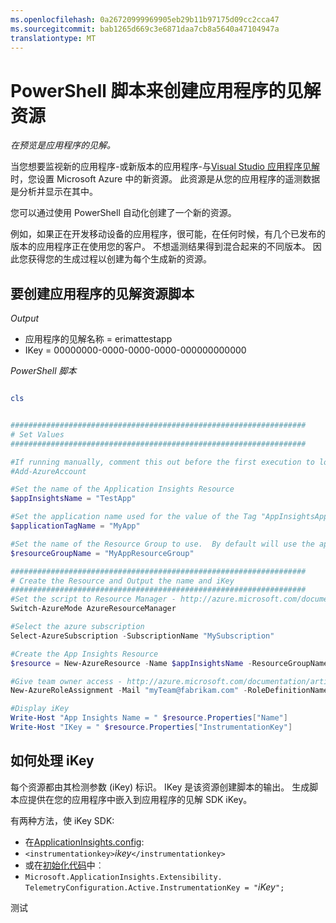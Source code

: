 ```yaml
---
ms.openlocfilehash: 0a26720999969905eb29b11b97175d09cc2cca47
ms.sourcegitcommit: bab1265d669c3e6871daa7cb8a5640a47104947a
translationtype: MT
---
```

<properties 
    pageTitle="PowerShell 脚本来创建应用程序的见解资源" 
    description="自动创建应用程序建议的资源。" 
    services="application-insights" 
    documentationCenter="windows"
    authors="alancameronwills" 
    manager="douge"/>

<tags 
    ms.service="application-insights" 
    ms.workload="tbd" 
    ms.tgt_pltfrm="ibiza" 
    ms.devlang="na" 
    ms.topic="article" 
    ms.date="07/17/2015" 
    ms.author="awills"/>

#  PowerShell 脚本来创建应用程序的见解资源

*在预览是应用程序的见解。*

当您想要监视新的应用程序-或新版本的应用程序-与[Visual Studio 应用程序见解](https://azure.microsoft.com/services/application-insights/)时，您设置 Microsoft Azure 中的新资源。 此资源是从您的应用程序的遥测数据是分析并显示在其中。 

您可以通过使用 PowerShell 自动化创建了一个新的资源。

例如，如果正在开发移动设备的应用程序，很可能，在任何时候，有几个已发布的版本的应用程序正在使用您的客户。 不想遥测结果得到混合起来的不同版本。 因此您获得您的生成过程以创建为每个生成新的资源。

## 要创建应用程序的见解资源脚本

*Output*

* 应用程序的见解名称 = erimattestapp
* IKey = 00000000-0000-0000-0000-000000000000

*PowerShell 脚本*  

```PowerShell

cls


##################################################################
# Set Values
##################################################################

#If running manually, comment this out before the first execution to login to the Azure Portal
#Add-AzureAccount

#Set the name of the Application Insights Resource
$appInsightsName = "TestApp"

#Set the application name used for the value of the Tag "AppInsightsApp" - http://azure.microsoft.com/documentation/articles/azure-preview-portal-using-tags/
$applicationTagName = "MyApp"

#Set the name of the Resource Group to use.  By default will use the application name as a starter
$resourceGroupName = "MyAppResourceGroup"

##################################################################
# Create the Resource and Output the name and iKey
##################################################################
#Set the script to Resource Manager - http://azure.microsoft.com/documentation/articles/powershell-azure-resource-manager/
Switch-AzureMode AzureResourceManager

#Select the azure subscription
Select-AzureSubscription -SubscriptionName "MySubscription"

#Create the App Insights Resource
$resource = New-AzureResource -Name $appInsightsName -ResourceGroupName $resourceGroupName -Tag @{ Name = "AppInsightsApp"; Value = $applicationTagName} -ResourceType "Microsoft.Insights/Components" -Location "Central US" -ApiVersion "2014-08-01" -PropertyObject @{"Type"="ASP.NET"} -Force 

#Give team owner access - http://azure.microsoft.com/documentation/articles/role-based-access-control-powershell/
New-AzureRoleAssignment -Mail "myTeam@fabrikam.com" -RoleDefinitionName Owner -Scope $resource.ResourceId | Out-Null

#Display iKey
Write-Host "App Insights Name = " $resource.Properties["Name"]
Write-Host "IKey = " $resource.Properties["InstrumentationKey"]

```

## 如何处理 iKey

每个资源都由其检测参数 (iKey) 标识。 IKey 是该资源创建脚本的输出。 生成脚本应提供在您的应用程序中嵌入到应用程序的见解 SDK iKey。

有两种方法，使 iKey SDK:
  
* 在[ApplicationInsights.config](app-insights-configuration-with-applicationinsights-config.md): 
 * `<instrumentationkey>`*ikey*`</instrumentationkey>`
* 或在[初始化代码](app-insights-api-custom-events-metrics.md)中︰ 
 * `Microsoft.ApplicationInsights.Extensibility.
    TelemetryConfiguration.Active.InstrumentationKey = "`*iKey*`";`





 
测试
